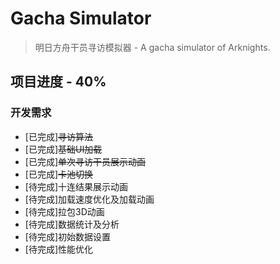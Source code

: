 # Gacha Simulator

> 明日方舟干员寻访模拟器 - A gacha simulator of Arknights. 

## 项目进度 - 40%

### 开发需求
 * [已完成]~~寻访算法~~
 * [已完成]~~基础UI加载~~
 * [已完成]~~单次寻访干员展示动画~~
 * [已完成]~~卡池切换~~
 * [待完成]十连结果展示动画
 * [待完成]加载速度优化及加载动画
 * [待完成]拉包3D动画
 * [待完成]数据统计及分析
 * [待完成]初始数据设置
 * [待完成]性能优化
